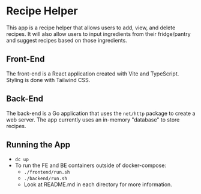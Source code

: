 # Recipe Helper
This app is a recipe helper that allows users to add, view, and delete recipes. It will also allow users to input ingredients from their fridge/pantry and suggest recipes based on those ingredients.

## Front-End
The front-end is a React application created with Vite and TypeScript. Styling is done with Tailwind CSS.

## Back-End
The back-end is a Go application that uses the `net/http` package to create a web server. The app currently uses an in-memory "database" to store recipes.

## Running the App
* `dc up`
* To run the FE and BE containers outside of docker-compose:
	* `./frontend/run.sh`
	* `./backend/run.sh`
	* Look at README.md in each directory for more information.
